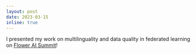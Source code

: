 ```yaml
---
layout: post
date: 2023-03-15
inline: true
---
```


I presented my work on multilinguality and data quality in federated learning on [Flower AI Summit](https://flower.ai/conf/flower-ai-summit-2024/)! 
